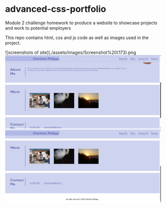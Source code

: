 # advanced-css-portfolio
Module 2 challenge homework to produce a website to showcase projects and work to potential employers

This repo contains html, css and js code as well as images used in the project.

![screenshots of site](./assets/images/Screenshot%20(173).png
![screenshots of site](./assets/images/Screenshot%20(174).png)
![screenshots of site](./assets/images/Screenshot%20(180).png)
